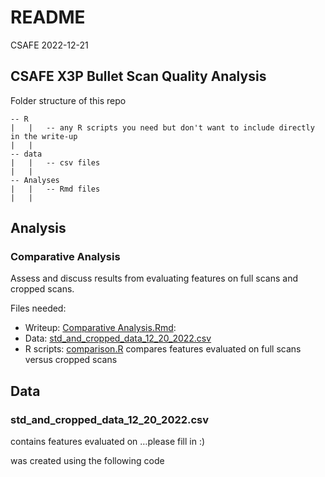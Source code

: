 README
================
CSAFE
2022-12-21

## CSAFE X3P Bullet Scan Quality Analysis

Folder structure of this repo

    -- R
    |   |   -- any R scripts you need but don't want to include directly in the write-up
    |   |   
    -- data
    |   |   -- csv files 
    |   |   
    -- Analyses
    |   |   -- Rmd files 
    |   |   

## Analysis

### Comparative Analysis

Assess and discuss results from evaluating features on full scans and
cropped scans.

Files needed:

- Writeup: [Comparative
  Analysis.Rmd](Analysis/Comparative%20Analysis.Rmd):
- Data:
  [std_and_cropped_data_12_20_2022.csv](data/std_and_cropped_data_12_20_2022.csv)
- R scripts: [comparison.R](R/comparison.R) compares features evaluated
  on full scans versus cropped scans

## Data

### std_and_cropped_data_12_20_2022.csv

contains features evaluated on …please fill in :)

was created using the following code
